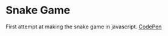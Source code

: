 # Snake Game
First attempt at making the snake game in javascript.
[CodePen](https://willianjusten.com.br/dumb-codepen/)
